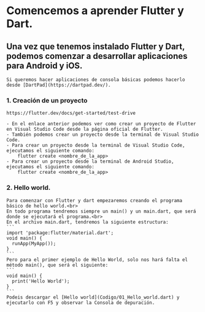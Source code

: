 # Comencemos a aprender Flutter y Dart.

## Una vez que tenemos instalado Flutter y Dart, podemos comenzar a desarrollar aplicaciones para Android y iOS.

    Si queremos hacer aplicaciones de consola básicas podemos hacerlo desde [DartPad](https://dartpad.dev/).

### 1. Creación de un proyecto
    https://flutter.dev/docs/get-started/test-drive

    - En el enlace anterior podemos ver como crear un proyecto de Flutter en Visual Studio Code desde la página oficial de Flutter.
    - También podemos crear un proyecto desde la terminal de Visual Studio Code.
    - Para crear un proyecto desde la terminal de Visual Studio Code, ejecutamos el siguiente comando:
        flutter create <nombre_de_la_app>
    - Para crear un proyecto desde la terminal de Android Studio, ejecutamos el siguiente comando:
        flutter create <nombre_de_la_app>

### 2. Hello world.
    Para comenzar con Flutter y dart empezaremos creando el programa básico de hello world.<br>
    En todo programa tendremos siempre un main() y un main.dart, que será donde se ejecutará el programa.<br>
    En el archivo main.dart, tendremos la siguiente estructura:
    ```
    import 'package:flutter/material.dart';
    void main() {
      runApp(MyApp());
    }
    ```
    Pero para el primer ejemplo de Hello World, solo nos hará falta el método main(), que será el siguiente:
    ```
    void main() {
      print('Hello World');
    }
    ```
    Podeis descargar el [Hello world](Codigo/01_Hello_world.dart) y ejecutarlo con F5 y observar la Consola de depuración.